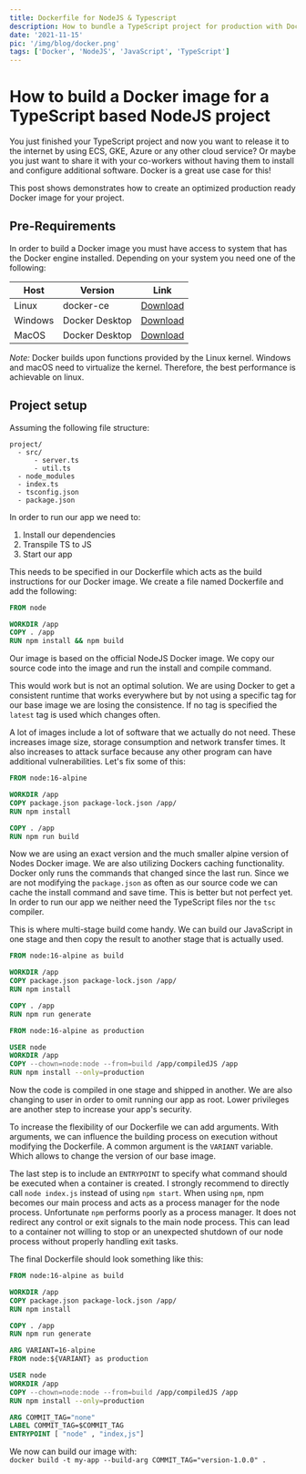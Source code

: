 ```yaml
---
title: Dockerfile for NodeJS & Typescript
description: How to bundle a TypeScript project for production with Docker
date: '2021-11-15'
pic: '/img/blog/docker.png'
tags: ['Docker', 'NodeJS', 'JavaScript', 'TypeScript']
---
```


# How to build a Docker image for a TypeScript based NodeJS project

You just finished your TypeScript project and now you want to release it to the internet by using ECS, GKE, Azure or any other cloud service? Or maybe you just want to share it with your co-workers without having them to install and configure additional software. Docker is a great use case for this!

This post shows demonstrates how to create an optimized production ready Docker image for your project.


## Pre-Requirements
In order to build a Docker image you must have access to system that has the Docker engine installed. Depending on your system you need one of the following:

| Host    | Version        | Link         |
|---------|----------------|--------------|
| Linux   | docker-ce      | [Download](https://docs.docker.com/engine/install/debian/)     |
| Windows | Docker Desktop | [Download](https://docs.docker.com/desktop/windows/install/)   |
| MacOS   | Docker Desktop | [Download](https://docs.docker.com/desktop/mac/install/)       |

*Note:* Docker builds upon functions provided by the Linux kernel. Windows and macOS need to virtualize the kernel. Therefore, the best performance is achievable on linux.

## Project setup
Assuming the following file structure:
```
project/
  - src/
      - server.ts
      - util.ts
  - node_modules
  - index.ts
  - tsconfig.json
  - package.json
```

In order to run our app we need to:

 1. Install our dependencies
 2. Transpile TS to JS
 3. Start our app

This needs to be specified in our Dockerfile which acts as the build instructions for our Docker image. We create a file named Dockerfile and add the following:

```Dockerfile
FROM node

WORKDIR /app
COPY . /app
RUN npm install && npm build
```
Our image is based on the official NodeJS Docker image. We copy our source code into the image and run the install and compile command.

This would work but is not an optimal solution. We are using Docker to get a consistent runtime that works everywhere but by not using a specific tag for our base image we are losing the consistence. If no tag is specified the `latest` tag is used which changes often.

A lot of images include a lot of software that we actually do not need. These increases image size, storage consumption and network transfer times. It also increases to attack surface because any other program can have additional vulnerabilities. Let's fix some of this:

```Dockerfile
FROM node:16-alpine

WORKDIR /app
COPY package.json package-lock.json /app/
RUN npm install

COPY . /app
RUN npm run build
```

Now we are using an exact version and the much smaller alpine version of Nodes Docker image. We are also utilizing Dockers caching functionality. Docker only runs the commands that changed since the last run. Since we are not modifying the `package.json` as often as our source code we can cache the install command and save time. This is better but not perfect yet. In order to run our app we neither need the TypeScript files nor the `tsc` compiler.

This is where multi-stage build come handy. We can build our JavaScript in one stage and then copy the result to another stage that is actually used.

``` Dockerfile
FROM node:16-alpine as build

WORKDIR /app
COPY package.json package-lock.json /app/
RUN npm install

COPY . /app
RUN npm run generate

FROM node:16-alpine as production

USER node
WORKDIR /app
COPY --chown=node:node --from=build /app/compiledJS /app
RUN npm install --only=production
```

Now the code is compiled in one stage and shipped in another. We are also changing to user in order to omit running our app as root. Lower privileges are another step to increase your app's security.

To increase the flexibility of our Dockerfile we can add arguments. With arguments, we can influence the building process on execution without modifying the Dockerfile. A common argument is the `VARIANT` variable. Which allows to change the version of our base image.

The last step is to include an `ENTRYPOINT` to specify what command should be executed when a container is created. I strongly recommend to directly call `node index.js` instead of using `npm start`. When using `npm`, npm becomes our main process and acts as a process manager for the node process. Unfortunate `npm` performs poorly as a process manager. It does not redirect any control or exit signals to the main node process. This can lead to a container not willing to stop or an unexpected shutdown of our node process without properly handling exit tasks.

The final Dockerfile should look something like this:
``` Dockerfile
FROM node:16-alpine as build

WORKDIR /app
COPY package.json package-lock.json /app/
RUN npm install

COPY . /app
RUN npm run generate

ARG VARIANT=16-alpine
FROM node:${VARIANT} as production

USER node
WORKDIR /app
COPY --chown=node:node --from=build /app/compiledJS /app
RUN npm install --only=production

ARG COMMIT_TAG="none"
LABEL COMMIT_TAG=$COMMIT_TAG
ENTRYPOINT [ "node" , "index,js"]
```


We now can build our image with:  
`docker build -t my-app --build-arg COMMIT_TAG="version-1.0.0" .`